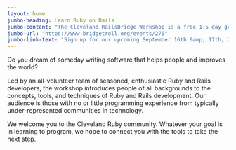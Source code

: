 ```yaml
---
layout: home
jumbo-heading: Learn Ruby on Rails
jumbo-content: "The Cleveland RailsBridge Workshop is a free 1.5 day guided introduction to programming in Ruby and Ruby on Rails."
jumbo-url: "https://www.bridgetroll.org/events/276"
jumbo-link-text: "Sign up for our upcoming September 16th &amp; 17th, 2016 workshop"
---
```


Do you dream of someday writing software that helps people and improves the world?

Led by an all-volunteer team of seasoned, enthusiastic Ruby and Rails developers, the workshop introduces people of all backgrounds to the concepts, tools, and techniques of Ruby and Rails development. Our audience is those with no or little programming experience from typically under-represented communities in technology.

We welcome you to the Cleveland Ruby community. Whatever your goal is in learning to program, we hope to connect you with the tools to take the next step.

